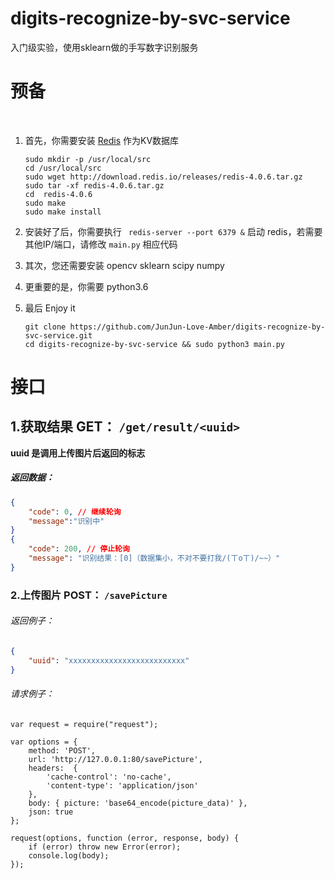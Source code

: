 # digits-recognize-by-svc-service
入门级实验，使用sklearn做的手写数字识别服务


# 预备
 

1.  首先，你需要安装 [Redis](https://redis.io/) 作为KV数据库

    ```
    sudo mkdir -p /usr/local/src
    cd /usr/local/src
    sudo wget http://download.redis.io/releases/redis-4.0.6.tar.gz
    sudo tar -xf redis-4.0.6.tar.gz
    cd  redis-4.0.6
    sudo make 
    sudo make install
    
    ```

1. 安装好了后，你需要执行 ``` redis-server --port 6379 &```    启动 redis，若需要其他IP/端口，请修改 ```main.py``` 相应代码

1. 其次，您还需要安装 opencv sklearn scipy numpy 

1. 更重要的是，你需要 python3.6

1. 最后 Enjoy it

    ```
    git clone https://github.com/JunJun-Love-Amber/digits-recognize-by-svc-service.git 
    cd digits-recognize-by-svc-service && sudo python3 main.py
    ```

# 接口

## 1.获取结果 GET： ```/get/result/<uuid>```

**uuid 是调用上传图片后返回的标志**

##### 返回数据：

```json
{
    "code": 0, // 继续轮询
    "message":"识别中"
}
{
    "code": 200, // 停止轮询
    "message": "识别结果：[0]（数据集小，不对不要打我/(ㄒoㄒ)/~~）"
}
```
### 2.上传图片 POST： ```/savePicture```

###### 返回例子：
```json
{
    "uuid": "xxxxxxxxxxxxxxxxxxxxxxxxxx"
}
```
###### 请求例子：

```
var request = require("request");

var options = { 
    method: 'POST',
    url: 'http://127.0.0.1:80/savePicture',
    headers:  { 
        'cache-control': 'no-cache',
        'content-type': 'application/json' 
    },
    body: { picture: 'base64_encode(picture_data)' },
    json: true 
};

request(options, function (error, response, body) {
    if (error) throw new Error(error);
    console.log(body);
});

```
